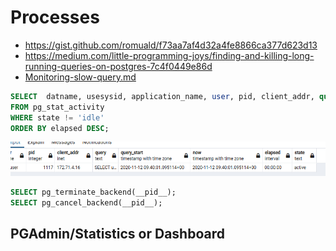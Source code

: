 # Processes

* https://gist.github.com/romuald/f73aa7af4d32a4fe8866ca377d623d13
* https://medium.com/little-programming-joys/finding-and-killing-long-running-queries-on-postgres-7c4f0449e86d
* [Monitoring-slow-query.md](Monitoring-slow-query.md)

```sql
SELECT  datname, usesysid, application_name, user, pid, client_addr, query, query_start, NOW() as now, NOW() - query_start AS elapsed, state
FROM pg_stat_activity
WHERE state != 'idle'
ORDER BY elapsed DESC;
```

![img/pg-proc.png](img/pg-proc.png)

```sql
SELECT pg_terminate_backend(__pid__);
SELECT pg_cancel_backend(__pid__);
```

## PGAdmin/Statistics or Dashboard
